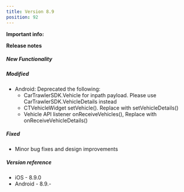 ```yaml
---
title: Version 8.9
position: 92
---
```


**Important info:** <br>


**Release notes**  

##### New Functionality

    
##### Modified
* Android: Deprecated the following:
    * CarTrawlerSDK.Vehicle for inpath payload. Please use CarTrawlerSDK.VehicleDetails instead
    * CTVehicleWidget setVehicle(). Replace with setVehicleDetails()
    * Vehicle API listener onReceiveVehicles(), Replace with onReceiveVehicleDetails()


##### Fixed
* Minor bug fixes and design improvements
  
##### Version reference 
* iOS - 8.9.0
* Android - 8.9.-
